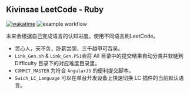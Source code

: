 ## Kivinsae LeetCode - Ruby
[![wakatime](https://wakatime.com/badge/user/1b8574b9-72d4-4979-a9b9-01831835e8e1/project/08e59eee-8375-42ed-b7a6-80194b81befd.svg)](https://wakatime.com/badge/user/1b8574b9-72d4-4979-a9b9-01831835e8e1/project/08e59eee-8375-42ed-b7a6-80194b81befd)
![example workflow](https://github.com/KKtheGhost/Kivinsae-LeetCode-Ruby/actions/workflows/update-difficulty.yml/badge.svg)

未来会根据自己变成语言的认知进度，使用不同语言刷LeetCode。
- 苦心人，天不负，卧薪尝胆，三千越甲可吞吴。
- `Link_Gen.sh` & `Link_Gen.PS1`会将 All 目录中的提交结果自动分类并软链到 Difficulty 目录下的对应难度目录里。
- `COMMIT_MASTER` 为符合 `AngularJS` 的便利提交脚本。
- `Swich_LC_Language` 可以在单台开发设备上快速切换 LC 插件的当前默认语言。